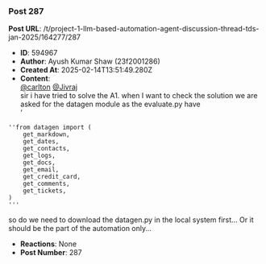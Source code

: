 ### Post 287
**Post URL**: /t/project-1-llm-based-automation-agent-discussion-thread-tds-jan-2025/164277/287
- **ID**: 594967
- **Author**: Ayush Kumar Shaw  (23f2001286)
- **Created At**: 2025-02-14T13:51:49.280Z
- **Content**:  
  <a class="mention" href="/u/carlton">@carlton</a> <a class="mention" href="/u/jivraj">@Jivraj</a><br>
sir i have tried to solve the A1. when I want to check the solution we are asked for the datagen module as the evaluate.py have<br>
’
<pre><code class="lang-auto">''from datagen import (
    get_markdown,
    get_dates,
    get_contacts,
    get_logs,
    get_docs,
    get_email,
    get_credit_card,
    get_comments,
    get_tickets,
)
'''
</code></pre>
so do we need to download the datagen.py in the local system first…
Or it should be the part of the automation only…
- **Reactions**: None
- **Post Number**: 287

